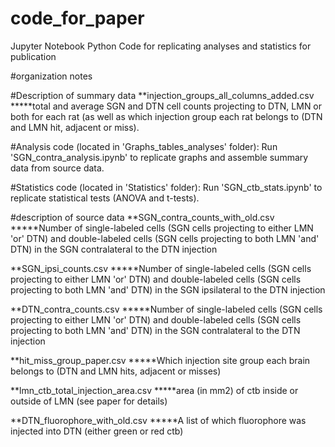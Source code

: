 # code_for_paper
 Jupyter Notebook Python Code for replicating analyses and statistics for publication

#organization notes

#Description of summary data
**injection_groups_all_columns_added.csv
*****total and average SGN and DTN cell counts projecting to DTN, LMN or both for each rat (as well as which injection group each rat belongs to (DTN and LMN hit, adjacent or miss). 

#Analysis code (located in 'Graphs_tables_analyses' folder): Run 'SGN_contra_analysis.ipynb' to replicate graphs and assemble summary data from source data.

#Statistics code (located in 'Statistics' folder): Run 'SGN_ctb_stats.ipynb' to replicate statistical tests (ANOVA and t-tests).


#description of source data
**SGN_contra_counts_with_old.csv
*****Number of single-labeled cells (SGN cells projecting to either LMN 'or' DTN) and double-labeled cells (SGN cells projecting to both LMN 'and' DTN) in the SGN contralateral to the DTN injection

**SGN_ipsi_counts.csv
*****Number of single-labeled cells (SGN cells projecting to either LMN 'or' DTN) and double-labeled cells (SGN cells projecting to both LMN 'and' DTN) in the SGN ipsilateral to the DTN injection

**DTN_contra_counts.csv
*****Number of single-labeled cells (SGN cells projecting to either LMN 'or' DTN) and double-labeled cells (SGN cells projecting to both LMN 'and' DTN) in the SGN contralateral to the DTN injection

**hit_miss_group_paper.csv
*****Which injection site group each brain belongs to (DTN and LMN hits, adjacent or misses)

**lmn_ctb_total_injection_area.csv
*****area (in mm2) of ctb inside or outside of LMN (see paper for details)

**DTN_fluorophore_with_old.csv
*****A list of which fluorophore was injected into DTN (either green or red ctb)